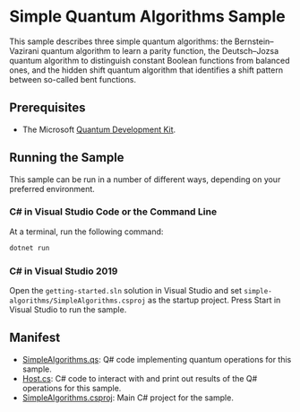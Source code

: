 ﻿---
page_type: sample
languages:
- qsharp
- csharp
products:
- qdk
---

# Simple Quantum Algorithms Sample #

This sample describes three simple quantum algorithms: the Bernstein–Vazirani quantum algorithm to learn a parity function, the Deutsch–Jozsa quantum algorithm to distinguish constant Boolean functions from balanced ones, and the hidden shift quantum algorithm that identifies a shift pattern between so-called bent functions. 

## Prerequisites ##

- The Microsoft [Quantum Development Kit](https://docs.microsoft.com/quantum/install-guide/).

## Running the Sample ##

This sample can be run in a number of different ways, depending on your preferred environment.

### C# in Visual Studio Code or the Command Line ###

At a terminal, run the following command:

```bash
dotnet run
```

### C# in Visual Studio 2019 ###

Open the `getting-started.sln` solution in Visual Studio and set `simple-algorithms/SimpleAlgorithms.csproj` as the startup project.
Press Start in Visual Studio to run the sample.

## Manifest ##

- [SimpleAlgorithms.qs](./SimpleAlgorithms.qs): Q# code implementing quantum operations for this sample.
- [Host.cs](./Host.cs): C# code to interact with and print out results of the Q# operations for this sample.
- [SimpleAlgorithms.csproj](./SimpleAlgorithms.csproj): Main C# project for the sample.

